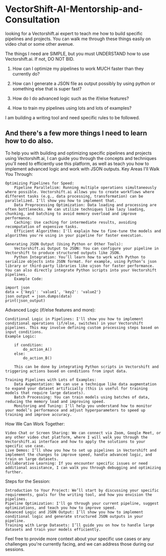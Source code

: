# VectorShift-AI-Mentorship-and-Consultation
looking for a Vectorshift.ai expert to teach me how to build specific pipelines and projects.  You can walk me through these things easily on video chat or some other avenue.

The things I need are SIMPLE, but you must UNDERSTAND how to use Vectorshift.ai.  If not, DO NOT BID.

1) How can I optimize my pipelines to work MUCH faster than they currently do?

2) How can I generate a JSON file as output possibly by using python or something else that is super fast?

3) How do I do advanced logic such as the if/else features?

4) How to train my pipelines using lots and lots of examples?

I am building a writing tool and need specific rules to be followed.  

And there's a few more things I need to learn how to do also.
-------------------
To help you with building and optimizing specific pipelines and projects using Vectorshift.ai, I can guide you through the concepts and techniques you'll need to efficiently use this platform, as well as teach you how to implement advanced logic and work with JSON outputs.
Key Areas I'll Walk You Through:

    Optimizing Pipelines for Speed:
        Pipeline Parallelism: Running multiple operations simultaneously where possible. Vectorshift.ai allows you to create workflows where different tasks (e.g., data processing, transformation) can be parallelized. I'll show you how to implement that.
        Data Preprocessing Optimization: Data loading and processing are often bottlenecks. We can utilize techniques like lazy loading, chunking, and batching to avoid memory overload and improve performance.
        Caching: Use caching for intermediate results, avoiding recomputation of expensive tasks.
        Efficient Algorithms: I'll explain how to fine-tune the models and algorithms you're using in your pipeline for faster execution.

    Generating JSON Output (Using Python or Other Tools):
        Vectorshift.ai Output to JSON: You can configure your pipeline in Vectorshift to produce structured outputs like JSON.
        Python Integration: You’ll learn how to work with Python to serialize objects into JSON format. For example, using Python’s json library or third-party libraries like ujson for faster performance. You can also directly integrate Python scripts into your Vectorshift pipelines.
        Example Code:

    import json
    data = {'key1': 'value1', 'key2': 'value2'}
    json_output = json.dumps(data)
    print(json_output)

Advanced Logic (if/else features and more):

    Conditional Logic in Pipelines: I'll show you how to implement conditional operations (if/else, switches) in your Vectorshift pipelines. This may involve defining custom processing steps based on input conditions.
    Example Logic:

        if condition:
            do_action_A()
        else:
            do_action_B()

        This can be done by integrating Python scripts in Vectorshift and triggering actions based on conditions from input data.

    Training Pipelines with Lots of Examples:
        Data Augmentation: We can use a technique like data augmentation to expand your dataset artificially (this is useful for training models that require large datasets).
        Batch Processing: You can train models using batches of data, reducing the memory load and improving speed.
        Monitoring and Tuning: I'll help you understand how to monitor your model’s performance and adjust hyperparameters to speed up training and improve accuracy.

How We Can Work Together:

    Video Chat or Screen Sharing: We can connect via Zoom, Google Meet, or any other video chat platform, where I will walk you through the Vectorshift.ai interface and how to apply the solutions to your specific use case.
    Live Demos: I’ll show you how to set up pipelines in Vectorshift and implement the changes to improve speed, handle advanced logic, and train on large datasets.
    Collaborative Learning: If you encounter specific issues or need additional assistance, I can walk you through debugging and optimizing further.

Steps for the Session:

    Introduction to Your Project: We’ll start by discussing your specific requirements, goals for the writing tool, and how you envision the pipelines.
    Pipeline Optimization: I'll go through your current pipeline, suggest optimizations, and teach you how to improve speed.
    Advanced Logic and JSON Output: I’ll show you how to implement conditional logic and generate structured JSON outputs in your pipeline.
    Training with Large Datasets: I’ll guide you on how to handle large datasets and train your models efficiently.

Feel free to provide more context about your specific use cases or any challenges you're currently facing, and we can address those during our sessions.
